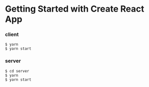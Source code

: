 # Getting Started with Create React App

### client

```
$ yarn
$ yarn start

```

### server

```
$ cd server
$ yarn
$ yarn start
```
